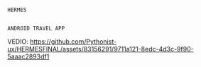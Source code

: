                                                                                                                        H E R M E S 

                                                                                                                ANDROID TRAVEL APP


 
 

VEDIO: https://github.com/Pythonist-ux/HERMESFINAL/assets/83156291/9711a121-8edc-4d3c-9f90-5aaac2893df1

